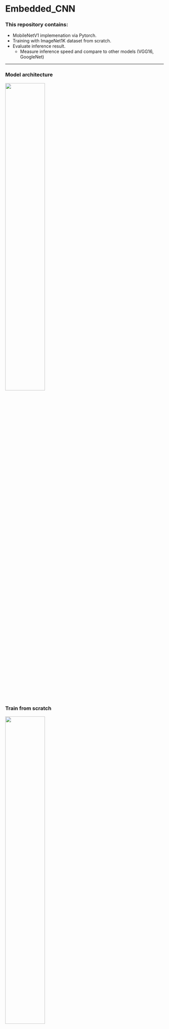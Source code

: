 # Embedded_CNN
### This repository contains:
- MobileNetV1 implemenation via Pytorch.
- Training with ImageNet1K dataset from scratch.
- Evaluate inference result.
   - Measure inference speed and compare to other models (VGG16, GoogleNet)

---

### Model architecture
<img src="https://github.com/scyonggg/Embedded_CNN/assets/77262389/037951e0-6461-4a9f-ae4d-dfb640217656" width="50%" height="50%"/>

### Train from scratch
<img src="https://github.com/scyonggg/Embedded_CNN/assets/77262389/93e07e05-2846-425b-a10a-500390ebd522" width="50%" height="50%"/>

### MobileNet simple implementation in PyTorch
![image](https://github.com/scyonggg/Embedded_CNN/assets/77262389/3be15230-aa73-4e27-8f65-4829030e91a2)

### Evaluate inference speed
- Measure inference time and compare to other models
   - MobileNet is faster for **2x times than GoogleNet** and **6x times than VGG16**
- Refer to `infer_speed.py` for measurement code
<img src="https://github.com/scyonggg/Embedded_CNN/assets/77262389/df5abf1a-f52e-43aa-894c-2f0b1841b303"/>
